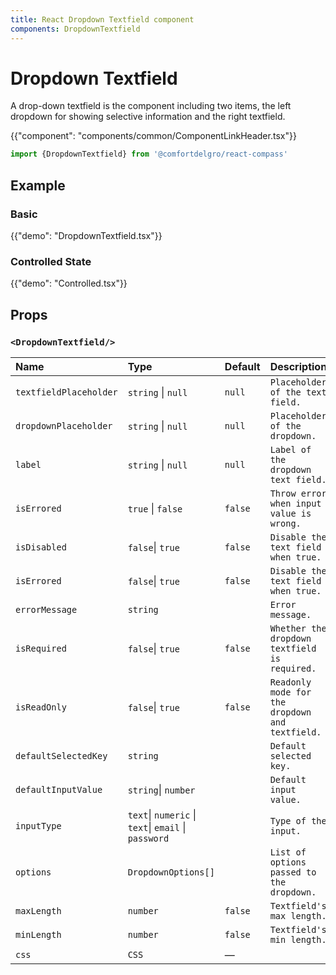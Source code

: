```yaml
---
title: React Dropdown Textfield component
components: DropdownTextfield
---
```


# Dropdown Textfield

<p class="description">A drop-down textfield is the component including two items, the left dropdown for showing selective information and the right textfield.</p>

{{"component": "components/common/ComponentLinkHeader.tsx"}}

```jsx
import {DropdownTextfield} from '@comfortdelgro/react-compass'
```


## Example

### Basic

{{"demo": "DropdownTextfield.tsx"}}

### Controlled State

{{"demo": "Controlled.tsx"}}

## Props

### `<DropdownTextfield/>`

| Name                   | Type                                                 | Default | Description                                     |
| :--------------------- | :--------------------------------------------------- | :------ | :---------------------------------------------- |
| `textfieldPlaceholder` | `string` \| `null`                                   | `null`  | `Placeholder of the text field.`                |
| `dropdownPlaceholder`  | `string` \| `null`                                   | `null`  | `Placeholder of the dropdown.`                  |
| `label`                | `string` \| `null`                                   | `null`  | `Label of the dropdown text field.`             |
| `isErrored`            | `true` \| `false`                                    | `false` | `Throw error when input value is wrong.`        |
| `isDisabled`           | `false`\| `true`                                     | `false` | `Disable the text field when true.`             |
| `isErrored`            | `false`\| `true`                                     | `false` | `Disable the text field when true.`             |
| `errorMessage`         | `string`                                             |         | `Error message.`                                |
| `isRequired`           | `false`\| `true`                                     | `false` | `Whether the dropdown textfield is required.`   |
| `isReadOnly`           | `false`\| `true`                                     | `false` | `Readonly mode for the dropdown and textfield.` |
| `defaultSelectedKey`   | `string`                                             |         | `Default selected key.`                         |
| `defaultInputValue`    | `string`\| `number`                                  |         | `Default input value.`                          |
| `inputType`            | `text`\| `numeric` \| `text`\| `email` \| `password` |         | `Type of the input.`                            |
| `options`              | `DropdownOptions[]`                                  |         | `List of options passed to the dropdown.`       |
| `maxLength`            | `number`                                             | `false` | `Textfield's max length.`                       |
| `minLength`            | `number`                                             | `false` | `Textfield's min length.`                       |
| `css `                 | `CSS`                                                | —       |                                                 |
